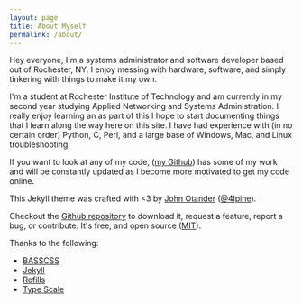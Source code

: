 ```yaml
---
layout: page
title: About Myself
permalink: /about/
---
```


Hey everyone,
I'm a systems administrator and software developer based out of Rochester, NY. I enjoy messing with hardware, software, and simply tinkering with things to make it my own.

I'm a student at Rochester Institute of Technology and am currently in my second year studying Applied Networking and Systems Administration. I really enjoy learning an as part of this I hope to start documenting things that I learn along the way here on this site. I have had experience with (in no certain order) Python, C, Perl, and a large base of Windows, Mac, and Linux troubleshooting.

If you want to look at any of my code, ([my Github](http://github.com/rswiernik)) has some of my work and will be constantly updated as I become more motivated to get my code online.


This Jekyll theme was crafted with <3 by [John Otander](http://johnotander.com)
([@4lpine](https://twitter.com/4lpine)).

Checkout the [Github repository](https://github.com/johnotander/pixyll) to download it,
request a feature, report a bug, or contribute. It's free, and open source
([MIT](http://opensource.org/licenses/MIT)).

Thanks to the following:

* [BASSCSS](http://basscss.com)
* [Jekyll](http://jekyllrb.com)
* [Refills](http://refills.bourbon.io/)
* [Type Scale](http://type-scale.com/)
